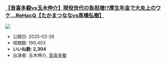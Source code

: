 ### [【音喜多駿vs玉木伸介】現役世代の負担増!?厚生年金で大炎上のワケ…ReHacQ【たかまつななvs高橋弘樹】](https://www.youtube.com/watch?v=8AwH_yEkLzQ)
[![](https://img.youtube.com/vi/8AwH_yEkLzQ/sddefault.jpg)](https://www.youtube.com/watch?v=8AwH_yEkLzQ)
-   公開日: 2025-02-26
-   視聴数: 190,403
-   **いいね数: 2,304**
-   出演者: 玉木伸介, [音喜多駿](/rehacq_fan/people/音喜多駿 "wikilink")
